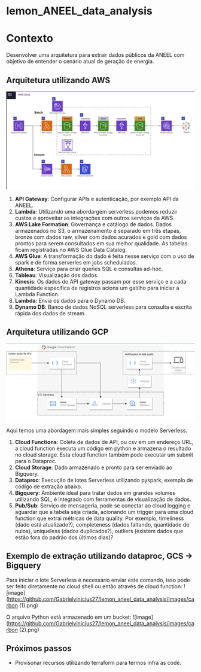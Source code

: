 # lemon_ANEEL_data_analysis
# Contexto

Desenvolver uma arquitetura para extrair dados públicos da ANEEL com objetivo de entender o cenário atual de geração de energia.

## Arquitetura utilizando AWS

![image](https://github.com/Gabrielvinicius27/lemon_aneel_data_analysis/blob/main/images/arquitetura_2.png)

1.	**API Gateway**: Configurar APIs e autenticação, por exemplo API da ANEEL.
2.	**Lambda**: Utilizando uma abordargem serverless podemos reduzir custos e aproveitar as integrações com outros serviços da AWS. 
3.	**AWS Lake Formation**: Governança e catálogo de dados. Dados armazenados no S3, o armazenamento é separado em três etapas, bronze com dados raw, silver com dados acurados e gold com dados prontos para serem consultados em sua melhor qualidade. As tabelas ficam registradas no AWS Glue Data Catalog. 
4.	**AWS Glue**: A transformação do dado é feita nesse serviço com o uso de spark e de forma serverles em jobs schedulados. 
5.	**Athena**: Serviço para criar queries SQL e consultas ad-hoc. 
6.	**Tableau**: Visualização dos dados. 
7.	**Kinesis**: Os dados do API gateway passam por esse serviço e a cada quantidade específica de registros aciona um gatilho para iniciar a Lambda Function. 
8.	**Lambda**: Envia os dados para o Dynamo DB. 
9.	**Dynamo DB**: Banco de dados NoSQL serverless para consulta e escrita rápida dos dados de stream.

## Arquitetura utilizando GCP

![image](https://github.com/Gabrielvinicius27/lemon_aneel_data_analysis/blob/main/images/arquitetura_1.png)

Aqui temos uma abordagem mais simples seguindo o modelo Serverless.
 
1.	**Cloud Functions**: Coleta de dados de API, ou csv em um endereço URL, a cloud function executa um código em python e armazena o resultado no cloud storage. Esta cloud function também pode executar um submit para o Dataproc.
2.	**Cloud Storage**: Dado armazenado e pronto para ser enviado ao Bigquery.
3.	**Dataproc**: Execução de lotes Serverless utilizando pyspark, exemplo de código de extração abaixo.
4.	**Bigquery**: Ambiente ideal para tratar dados em grandes volumes utilizando SQL, é integrado com ferramentas de visualização de dados.
5.	**Pub/Sub**: Serviço de mensageria, pode se conectar ao cloud logging e aguardar que a tabela seja criada, acionando um trigger para uma cloud function que extrai métricas de data quality. Por exemplo, timeliness (dado está atualizado?), completeness (dados faltando, quantidade de nulos), uniqueless (dados duplicados?), outliers (existem dados que estão fora do padrão dos últimos dias)?

## Exemplo de extração utilizando dataproc, GCS -> Bigquery

Para iniciar o lote Serverless é necessário enviar este comando, isso pode ser feito diretamente no cloud shell ou então através de cloud function:
![image](https://github.com/Gabrielvinicius27/lemon_aneel_data_analysis/images/carbon (1).png)

O arquivo Python está armazenado em um bucket:
![image](https://github.com/Gabrielvinicius27/lemon_aneel_data_analysis/images/carbon (2).png)

## Próximos passos
* Provisonar recursos utilizando terraform para termos infra as code.



